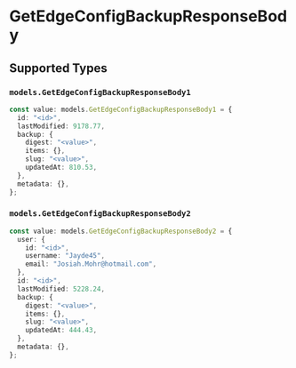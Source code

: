 # GetEdgeConfigBackupResponseBody


## Supported Types

### `models.GetEdgeConfigBackupResponseBody1`

```typescript
const value: models.GetEdgeConfigBackupResponseBody1 = {
  id: "<id>",
  lastModified: 9178.77,
  backup: {
    digest: "<value>",
    items: {},
    slug: "<value>",
    updatedAt: 810.53,
  },
  metadata: {},
};
```

### `models.GetEdgeConfigBackupResponseBody2`

```typescript
const value: models.GetEdgeConfigBackupResponseBody2 = {
  user: {
    id: "<id>",
    username: "Jayde45",
    email: "Josiah.Mohr@hotmail.com",
  },
  id: "<id>",
  lastModified: 5228.24,
  backup: {
    digest: "<value>",
    items: {},
    slug: "<value>",
    updatedAt: 444.43,
  },
  metadata: {},
};
```

